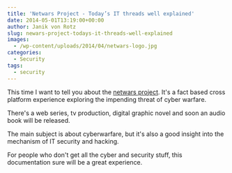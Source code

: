 ```yaml
---
title: 'Netwars Project - Today’s IT threads well explained'
date: 2014-05-01T13:19:00+00:00
author: Janik von Rotz
slug: newars-project-todays-it-threads-well-explained
images:
  - /wp-content/uploads/2014/04/netwars-logo.jpg
categories:
  - Security
tags:
  - security
---
```

This time I want to tell you about the [netwars project](http://www.netwars-project.com/). It's a fact based cross platform experience exploring the impending threat of cyber warfare.

There's a web series, tv production, digital graphic novel and soon an audio book will be released.
<!--more-->
The main subject is about cyberwarfare, but it's also a good insight into the mechanism of IT security and hacking.

For people who don't get all the cyber and security stuff, this documentation sure will be a great experience.